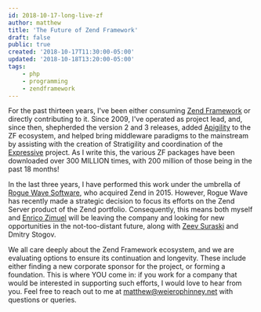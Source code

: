 ```yaml
---
id: 2018-10-17-long-live-zf
author: matthew
title: 'The Future of Zend Framework'
draft: false
public: true
created: '2018-10-17T11:30:00-05:00'
updated: '2018-10-18T13:20:00-05:00'
tags:
    - php
    - programming
    - zendframework
---
```


For the past thirteen years, I've been either consuming [Zend Framework](https://framework.zend.com)
or directly contributing to it. Since 2009, I've operated as project lead, and,
since then, shepherded the version 2 and 3 releases, added
[Apigility](https://apigility.org) to the ZF ecosystem, and helped bring
middleware paradigms to the mainstream by assisting with the creation of
Stratigility and coordination of the [Expressive](https://getexpressive.org)
project. As I write this, the various ZF packages have been downloaded over 300
MILLION times, with 200 million of those being in the past 18 months!

<!--- EXTENDED -->

In the last three years, I have performed this work under the umbrella of
[Rogue Wave Software](https://www.roguewave.com), who acquired Zend in 2015.
However, Rogue Wave has recently made a strategic decision to focus its efforts
on the Zend Server product of the Zend portfolio. Consequently, this means both
myself and [Enrico Zimuel](https://www.zimuel.it) will be leaving the company
and looking for new opportunities in the not-too-distant future, along with
[Zeev Suraski](https://zsuraski.blogspot.com) and Dmitry Stogov.

We all care deeply about the Zend Framework ecosystem, and we are evaluating
options to ensure its continuation and longevity. These include either finding a
new corporate sponsor for the project, or forming a foundation. This is where
YOU come in: if you work for a company that would be interested in supporting
such efforts, I would love to hear from you. Feel free to reach out to me at
[matthew@weierophinney.net](mailto:matthew@weierophinney.net) with questions or
queries.
